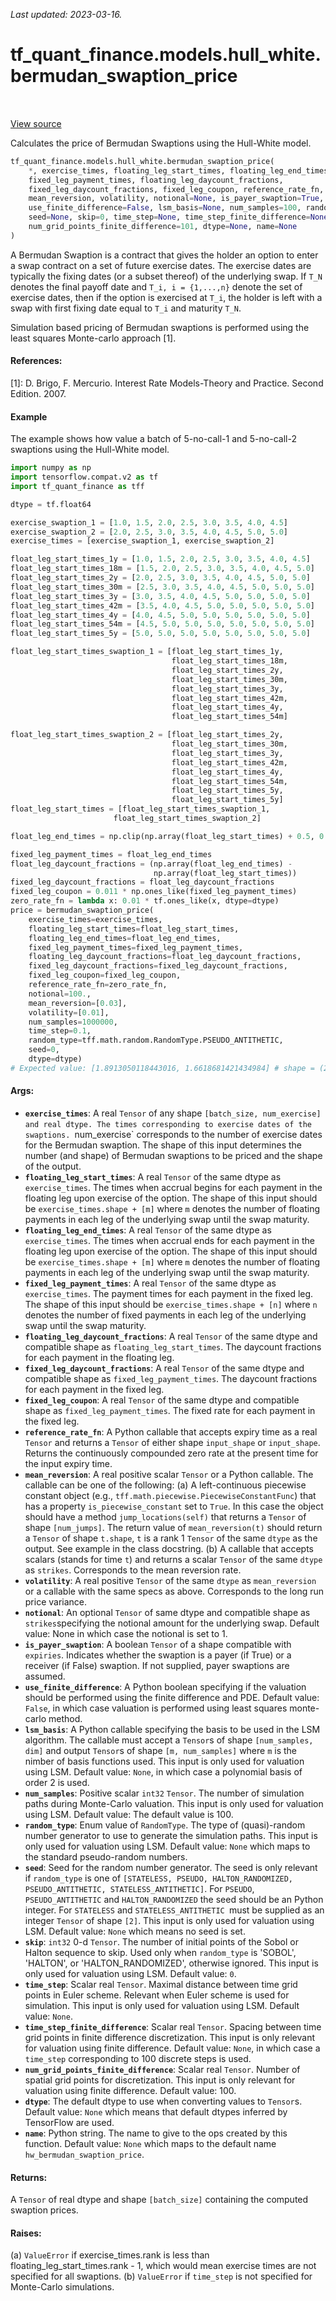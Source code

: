 <!--
This file is generated by a tool. Do not edit directly.
For open-source contributions the docs will be updated automatically.
-->

*Last updated: 2023-03-16.*

<div itemscope itemtype="http://developers.google.com/ReferenceObject">
<meta itemprop="name" content="tf_quant_finance.models.hull_white.bermudan_swaption_price" />
<meta itemprop="path" content="Stable" />
</div>

# tf_quant_finance.models.hull_white.bermudan_swaption_price

<!-- Insert buttons and diff -->

<table class="tfo-notebook-buttons tfo-api" align="left">
</table>

<a target="_blank" href="https://github.com/google/tf-quant-finance/blob/master/tf_quant_finance/models/hull_white/swaption.py">View source</a>



Calculates the price of Bermudan Swaptions using the Hull-White model.

```python
tf_quant_finance.models.hull_white.bermudan_swaption_price(
    *, exercise_times, floating_leg_start_times, floating_leg_end_times,
    fixed_leg_payment_times, floating_leg_daycount_fractions,
    fixed_leg_daycount_fractions, fixed_leg_coupon, reference_rate_fn,
    mean_reversion, volatility, notional=None, is_payer_swaption=True,
    use_finite_difference=False, lsm_basis=None, num_samples=100, random_type=None,
    seed=None, skip=0, time_step=None, time_step_finite_difference=None,
    num_grid_points_finite_difference=101, dtype=None, name=None
)
```



<!-- Placeholder for "Used in" -->

A Bermudan Swaption is a contract that gives the holder an option to enter a
swap contract on a set of future exercise dates. The exercise dates are
typically the fixing dates (or a subset thereof) of the underlying swap. If
`T_N` denotes the final payoff date and `T_i, i = {1,...,n}` denote the set
of exercise dates, then if the option is exercised at `T_i`, the holder is
left with a swap with first fixing date equal to `T_i` and maturity `T_N`.

Simulation based pricing of Bermudan swaptions is performed using the least
squares Monte-carlo approach [1].

#### References:
  [1]: D. Brigo, F. Mercurio. Interest Rate Models-Theory and Practice.
  Second Edition. 2007.

#### Example
The example shows how value a batch of 5-no-call-1 and 5-no-call-2
swaptions using the Hull-White model.

````python
import numpy as np
import tensorflow.compat.v2 as tf
import tf_quant_finance as tff

dtype = tf.float64

exercise_swaption_1 = [1.0, 1.5, 2.0, 2.5, 3.0, 3.5, 4.0, 4.5]
exercise_swaption_2 = [2.0, 2.5, 3.0, 3.5, 4.0, 4.5, 5.0, 5.0]
exercise_times = [exercise_swaption_1, exercise_swaption_2]

float_leg_start_times_1y = [1.0, 1.5, 2.0, 2.5, 3.0, 3.5, 4.0, 4.5]
float_leg_start_times_18m = [1.5, 2.0, 2.5, 3.0, 3.5, 4.0, 4.5, 5.0]
float_leg_start_times_2y = [2.0, 2.5, 3.0, 3.5, 4.0, 4.5, 5.0, 5.0]
float_leg_start_times_30m = [2.5, 3.0, 3.5, 4.0, 4.5, 5.0, 5.0, 5.0]
float_leg_start_times_3y = [3.0, 3.5, 4.0, 4.5, 5.0, 5.0, 5.0, 5.0]
float_leg_start_times_42m = [3.5, 4.0, 4.5, 5.0, 5.0, 5.0, 5.0, 5.0]
float_leg_start_times_4y = [4.0, 4.5, 5.0, 5.0, 5.0, 5.0, 5.0, 5.0]
float_leg_start_times_54m = [4.5, 5.0, 5.0, 5.0, 5.0, 5.0, 5.0, 5.0]
float_leg_start_times_5y = [5.0, 5.0, 5.0, 5.0, 5.0, 5.0, 5.0, 5.0]

float_leg_start_times_swaption_1 = [float_leg_start_times_1y,
                                    float_leg_start_times_18m,
                                    float_leg_start_times_2y,
                                    float_leg_start_times_30m,
                                    float_leg_start_times_3y,
                                    float_leg_start_times_42m,
                                    float_leg_start_times_4y,
                                    float_leg_start_times_54m]

float_leg_start_times_swaption_2 = [float_leg_start_times_2y,
                                    float_leg_start_times_30m,
                                    float_leg_start_times_3y,
                                    float_leg_start_times_42m,
                                    float_leg_start_times_4y,
                                    float_leg_start_times_54m,
                                    float_leg_start_times_5y,
                                    float_leg_start_times_5y]
float_leg_start_times = [float_leg_start_times_swaption_1,
                       float_leg_start_times_swaption_2]

float_leg_end_times = np.clip(np.array(float_leg_start_times) + 0.5, 0.0, 5.0)

fixed_leg_payment_times = float_leg_end_times
float_leg_daycount_fractions = (np.array(float_leg_end_times) -
                                np.array(float_leg_start_times))
fixed_leg_daycount_fractions = float_leg_daycount_fractions
fixed_leg_coupon = 0.011 * np.ones_like(fixed_leg_payment_times)
zero_rate_fn = lambda x: 0.01 * tf.ones_like(x, dtype=dtype)
price = bermudan_swaption_price(
    exercise_times=exercise_times,
    floating_leg_start_times=float_leg_start_times,
    floating_leg_end_times=float_leg_end_times,
    fixed_leg_payment_times=fixed_leg_payment_times,
    floating_leg_daycount_fractions=float_leg_daycount_fractions,
    fixed_leg_daycount_fractions=fixed_leg_daycount_fractions,
    fixed_leg_coupon=fixed_leg_coupon,
    reference_rate_fn=zero_rate_fn,
    notional=100.,
    mean_reversion=[0.03],
    volatility=[0.01],
    num_samples=1000000,
    time_step=0.1,
    random_type=tff.math.random.RandomType.PSEUDO_ANTITHETIC,
    seed=0,
    dtype=dtype)
# Expected value: [1.8913050118443016, 1.6618681421434984] # shape = (2,)
````

#### Args:


* <b>`exercise_times`</b>: A real `Tensor` of any shape `[batch_size, num_exercise]`
  `and real dtype. The times corresponding to exercise dates of the
  swaptions. `num_exercise` corresponds to the number of exercise dates for
  the Bermudan swaption. The shape of this input determines the number (and
  shape) of Bermudan swaptions to be priced and the shape of the output.
* <b>`floating_leg_start_times`</b>: A real `Tensor` of the same dtype as
  `exercise_times`. The times when accrual begins for each payment in the
  floating leg upon exercise of the option. The shape of this input should
  be `exercise_times.shape + [m]` where `m` denotes the number of floating
  payments in each leg of the underlying swap until the swap maturity.
* <b>`floating_leg_end_times`</b>: A real `Tensor` of the same dtype as
  `exercise_times`. The times when accrual ends for each payment in the
  floating leg upon exercise of the option. The shape of this input should
  be `exercise_times.shape + [m]` where `m` denotes the number of floating
  payments in each leg of the underlying swap until the swap maturity.
* <b>`fixed_leg_payment_times`</b>: A real `Tensor` of the same dtype as
  `exercise_times`. The payment times for each payment in the fixed leg.
  The shape of this input should be `exercise_times.shape + [n]` where `n`
  denotes the number of fixed payments in each leg of the underlying swap
  until the swap maturity.
* <b>`floating_leg_daycount_fractions`</b>: A real `Tensor` of the same dtype and
  compatible shape as `floating_leg_start_times`. The daycount fractions
  for each payment in the floating leg.
* <b>`fixed_leg_daycount_fractions`</b>: A real `Tensor` of the same dtype and
  compatible shape as `fixed_leg_payment_times`. The daycount fractions
  for each payment in the fixed leg.
* <b>`fixed_leg_coupon`</b>: A real `Tensor` of the same dtype and compatible shape
  as `fixed_leg_payment_times`. The fixed rate for each payment in the
  fixed leg.
* <b>`reference_rate_fn`</b>: A Python callable that accepts expiry time as a real
  `Tensor` and returns a `Tensor` of either shape `input_shape` or
  `input_shape`. Returns the continuously compounded zero rate at
  the present time for the input expiry time.
* <b>`mean_reversion`</b>: A real positive scalar `Tensor` or a Python callable. The
  callable can be one of the following:
  (a) A left-continuous piecewise constant object (e.g.,
  `tff.math.piecewise.PiecewiseConstantFunc`) that has a property
  `is_piecewise_constant` set to `True`. In this case the object should
  have a method `jump_locations(self)` that returns a `Tensor` of shape
  `[num_jumps]`. The return value of `mean_reversion(t)` should return a
  `Tensor` of shape `t.shape`, `t` is a rank 1 `Tensor` of the same `dtype`
  as the output. See example in the class docstring.
  (b) A callable that accepts scalars (stands for time `t`) and returns a
  scalar `Tensor` of the same `dtype` as `strikes`.
  Corresponds to the mean reversion rate.
* <b>`volatility`</b>: A real positive `Tensor` of the same `dtype` as
  `mean_reversion` or a callable with the same specs as above.
  Corresponds to the long run price variance.
* <b>`notional`</b>: An optional `Tensor` of same dtype and compatible shape as
  `strikes`specifying the notional amount for the underlying swap.
   Default value: None in which case the notional is set to 1.
* <b>`is_payer_swaption`</b>: A boolean `Tensor` of a shape compatible with `expiries`.
  Indicates whether the swaption is a payer (if True) or a receiver
  (if False) swaption. If not supplied, payer swaptions are assumed.
* <b>`use_finite_difference`</b>: A Python boolean specifying if the valuation should
  be performed using the finite difference and PDE.
  Default value: `False`, in which case valuation is performed using least
  squares monte-carlo method.
* <b>`lsm_basis`</b>: A Python callable specifying the basis to be used in the LSM
  algorithm. The callable must accept a `Tensor`s of shape
  `[num_samples, dim]` and output `Tensor`s of shape `[m, num_samples]`
  where `m` is the nimber of basis functions used. This input is only used
  for valuation using LSM.
  Default value: `None`, in which case a polynomial basis of order 2 is
  used.
* <b>`num_samples`</b>: Positive scalar `int32` `Tensor`. The number of simulation
  paths during Monte-Carlo valuation. This input is only used for valuation
  using LSM.
  Default value: The default value is 100.
* <b>`random_type`</b>: Enum value of `RandomType`. The type of (quasi)-random
  number generator to use to generate the simulation paths. This input is
  only used for valuation using LSM.
  Default value: `None` which maps to the standard pseudo-random numbers.
* <b>`seed`</b>: Seed for the random number generator. The seed is only relevant if
  `random_type` is one of
  `[STATELESS, PSEUDO, HALTON_RANDOMIZED, PSEUDO_ANTITHETIC,
    STATELESS_ANTITHETIC]`. For `PSEUDO`, `PSEUDO_ANTITHETIC` and
  `HALTON_RANDOMIZED` the seed should be an Python integer. For
  `STATELESS` and  `STATELESS_ANTITHETIC `must be supplied as an integer
  `Tensor` of shape `[2]`. This input is only used for valuation using LSM.
  Default value: `None` which means no seed is set.
* <b>`skip`</b>: `int32` 0-d `Tensor`. The number of initial points of the Sobol or
  Halton sequence to skip. Used only when `random_type` is 'SOBOL',
  'HALTON', or 'HALTON_RANDOMIZED', otherwise ignored. This input is only
  used for valuation using LSM.
  Default value: `0`.
* <b>`time_step`</b>: Scalar real `Tensor`. Maximal distance between time grid points
  in Euler scheme. Relevant when Euler scheme is used for simulation.
  This input is only used for valuation using LSM.
  Default value: `None`.
* <b>`time_step_finite_difference`</b>: Scalar real `Tensor`. Spacing between time
  grid points in finite difference discretization. This input is only
  relevant for valuation using finite difference.
  Default value: `None`, in which case a `time_step` corresponding to 100
  discrete steps is used.
* <b>`num_grid_points_finite_difference`</b>: Scalar real `Tensor`. Number of spatial
  grid points for discretization. This input is only relevant for valuation
  using finite difference.
  Default value: 100.
* <b>`dtype`</b>: The default dtype to use when converting values to `Tensor`s.
  Default value: `None` which means that default dtypes inferred by
  TensorFlow are used.
* <b>`name`</b>: Python string. The name to give to the ops created by this function.
  Default value: `None` which maps to the default name
  `hw_bermudan_swaption_price`.


#### Returns:

A `Tensor` of real dtype and shape  `[batch_size]` containing the
computed swaption prices.



#### Raises:

(a) `ValueError` if exercise_times.rank is less than
floating_leg_start_times.rank - 1, which would mean exercise times are not
specified for all swaptions.
(b) `ValueError` if `time_step` is not specified for Monte-Carlo
simulations.
